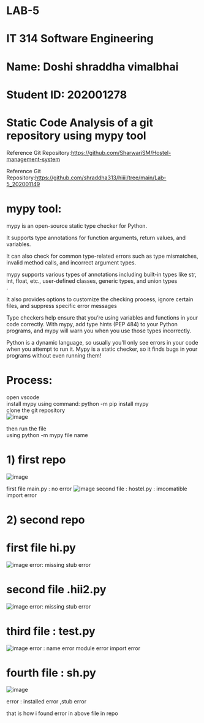 # LAB-5
# IT 314 Software Engineering
# 
# Name: Doshi shraddha vimalbhai
# Student ID: 202001278
# Static Code Analysis of a git repository using mypy tool </br>
Reference Git Repository:https://github.com/SharwariSM/Hostel-management-system </br>

Reference Git Repository:https://github.com/shraddha313/hiiii/tree/main/Lab-5_202001149</br>

# mypy tool:
mypy is an open-source static type checker for Python. </br>

It supports type annotations for function arguments, return values, and variables.</br>

It can also check for common type-related errors such as type mismatches, invalid method calls, and incorrect argument types.</br>

mypy supports various types of annotations including built-in types like str, int, float, etc., user-defined classes, generic types, and union types</br>.

It also provides options to customize the checking process, ignore certain files, and suppress specific error messages</br>

Type checkers help ensure that you’re using variables and functions in your code correctly. With mypy, add type hints (PEP 484) to your Python programs, and mypy will warn you when you use those types incorrectly.</br>

Python is a dynamic language, so usually you’ll only see errors in your code when you attempt to run it. Mypy is a static checker, so it finds bugs in your programs without even running them!</br>

# Process:
open vscode</br>
install mypy using command: python -m pip install mypy</br>
clone the git repository</br>
![image](https://user-images.githubusercontent.com/77456124/227498566-e72f3c81-7403-48fd-91c7-c4e4f81c8d9a.png)

then run the file </br>
using python -m mypy file name 

# 1) first repo 

![image](https://user-images.githubusercontent.com/77456124/227499331-99fab70c-fa90-45b7-94d6-11c64cd027cb.png)

first file main.py : no error 
![image](https://user-images.githubusercontent.com/77456124/227494544-75d7db00-4dc7-493c-a8bf-f188be47a741.png)
second file : hostel.py  : imcomatible import error 

# 2) second repo 

# first file hi.py 
![image](https://user-images.githubusercontent.com/77456124/227495052-5e6db3b5-89bd-492d-bc9b-b6099a58c53b.png)
error: missing stub error 

# second file .hii2.py
![image](https://user-images.githubusercontent.com/77456124/227495405-f7c16091-9bc0-4d23-8ab0-22371b6563c6.png)
error: missing stub error 

# third file : test.py 
![image](https://user-images.githubusercontent.com/77456124/227495602-9c7b663c-d4c7-4eb7-9e5e-cd2ac6a70f34.png)
error : name error
module error 
import error 

# fourth file : sh.py
![image](https://user-images.githubusercontent.com/77456124/227499094-c0f1f460-65fe-42a1-aa15-4046da6f2fbb.png)

error : installed error ,stub error 

that is how i found error in above file in repo 



